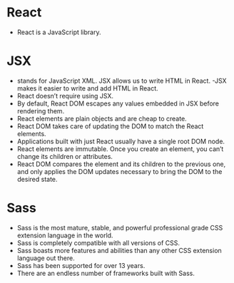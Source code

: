 # React

* React is a JavaScript library.


# JSX

* stands for JavaScript XML. JSX allows us to write HTML in React. -JSX makes it easier to write and add HTML in React.
* React doesn’t require using JSX.
* By default, React DOM escapes any values embedded in JSX before rendering them.
* React elements are plain objects and are cheap to create.
* React DOM takes care of updating the DOM to match the React elements.
* Applications built with just React usually have a single root DOM node.
* React elements are immutable. Once you create an element, you can’t change its children or attributes.
* React DOM compares the element and its children to the previous one, and only applies the DOM updates necessary to bring the DOM to the desired state.


# Sass

* Sass is the most mature, stable, and powerful professional grade CSS extension language in the world.
* Sass is completely compatible with all versions of CSS.
* Sass boasts more features and abilities than any other CSS extension language out there.
* Sass has been supported for over 13 years.
* There are an endless number of frameworks built with Sass.
